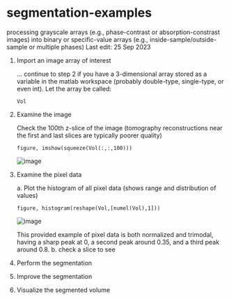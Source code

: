 # segmentation-examples
processing grayscale arrays (e.g., phase-contrast or absorption-constrast images) into binary or specific-value arrays (e.g., inside-sample/outside-sample or multiple phases)
Last edit: 25 Sep 2023

1. Import an image array of interest

   ... continue to step 2 if you have a 3-dimensional array stored as a variable in the matlab workspace (probably double-type, single-type, or even int). Let the array be called:
   ```
   Vol
   ```
3. Examine the image

   Check the 100th z-slice of the image (tomography reconstructions near the first and last slices are typically poorer quality)
   ```
   figure, imshow(squeeze(Vol(:,:,100)))
   ```
   ![image](https://github.com/marcelchlupsa/segmentation-examples/assets/66844588/30721f5a-14e0-4497-8866-50a2cbb01aa7)

4. Examine the pixel data

   a. Plot the histogram of all pixel data (shows range and distribution of values)
   ```
   figure, histogram(reshape(Vol,[numel(Vol),1]))
   ```
   ![image](https://github.com/marcelchlupsa/segmentation-examples/assets/66844588/419456ad-f5a4-4986-b0cd-3d0617fe2ea6)

   This provided example of pixel data is both normalized and trimodal, having a sharp peak at 0, a second peak around 0.35, and a third peak around 0.8.
   b. check a slice to see

6. Perform the segmentation
7. Improve the segmentation
8. Visualize the segmented volume
